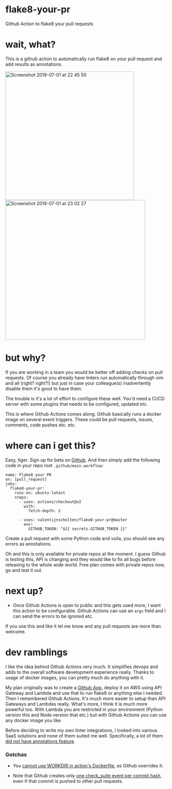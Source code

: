 # flake8-your-pr

Github Action to flake8 your pull requests

# wait, what?

This is a github action to automatically run flake8 on your pull request and add results as annotations.

<img width="400" alt="Screenshot 2019-07-01 at 22 45 50" src="https://user-images.githubusercontent.com/55836/60468581-019f9e00-9c52-11e9-805b-6e5c97d2af3a.png"><img width="435" alt="Screenshot 2019-07-01 at 23 02 27" src="https://user-images.githubusercontent.com/55836/60469413-7673d780-9c54-11e9-8f49-addbea1ced62.png">


# but why?

If you are working in a team you would be better off adding checks on pull requests. Of course you already have linters run automatically through vim and all (right? right?!) but just in case your colleague(s) inadvertently disable them it's good to have them.

The trouble is it's a lot of effort to configure these well. You'd need a CI/CD server with some plugins that needs to be configured, updated etc. 

This is where Github Actions comes along. Github basically runs a docker image on several event triggers. These could be pull requests, issues, comments, code pushes etc. etc.

# where can i get this?

Easy, tiger. Sign up for beta on [Github](https://github.com/features/actions). And then simply add the following code in your repo root `.github/main.workflow`:

```
name: Flake8 your PR
on: [pull_request]
jobs:
  flake8-your-pr:
    runs-on: ubuntu-latest
    steps:
      - uses: actions/checkout@v2
        with:
          fetch-depth: 2

      - uses: valentijnscholten/flake8-your-pr@master
        env:
          GITHUB_TOKEN: "${{ secrets.GITHUB_TOKEN }}"

```

Create a pull request with some Python code and voila, you should see any errors as annotations.

Oh and this is only available for private repos at the moment. I guess Github is testing this, API is changing and they would like to fix all bugs before releasing to the whole wide world. Free plan comes with private repos now, go and test it out.

# next up?

 * Once Github Actions is open to public and this gets used more, I want this action to be configurable. Github Actions can use an `args` field and I can send the errors to be ignored etc.

If you use this and like it let me know and any pull requests are more than welcome.

# dev ramblings

I like the idea behind Github Actions very much. It simplifies devops and adds to the overall software development experience really. Thanks to usage of docker images, you can pretty much do anything with it. 

My plan originally was to create a [Github App](https://developer.github.com/apps/quickstart-guides/creating-ci-tests-with-the-checks-api/#introduction), deploy it on AWS using API Gateway and Lambda and use that to run flake8 or anything else I needed. Then I remembered Github Actions. It's much more easier to setup than API Gateways and Lambdas really. What's more, I think it is much more powerful too. With Lambda you are restricted in your environment (Python version this and Node version that etc.) but with Github Actions you can use any docker image you like. 

Before deciding to write my own linter integrations, I looked into various SaaS solutions and none of them suited me well. Specifically, a lot of them [did not have annotations feature](https://community.sonarsource.com/t/sonarcloud-github-pull-request-analysis-no-inline-comments/7371).

### Gotchas

 - You [cannot use WORKDIR in action's Dockerfile](https://developer.github.com/actions/creating-github-actions/creating-a-docker-container/#workdir), as Github overrides it: 

 - Note that Github creates only [one check_suite event per commit hash](https://developer.github.com/v3/checks/suites/), even if that commit is pushed to other pull requests.
